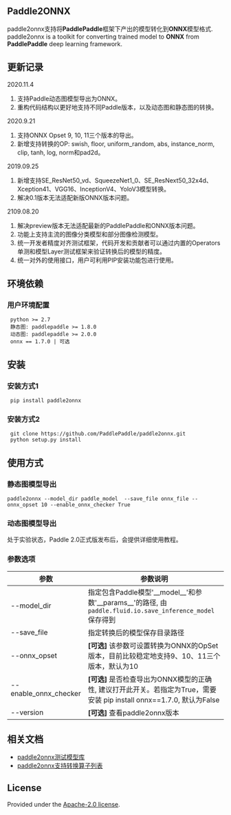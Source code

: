 ## Paddle2ONNX

paddle2onnx支持将**PaddlePaddle**框架下产出的模型转化到**ONNX**模型格式.
paddle2onnx is a toolkit for converting trained model to **ONNX** from **PaddlePaddle** deep learning framework.

## 更新记录

2020.11.4
1. 支持Paddle动态图模型导出为ONNX。
2. 重构代码结构以更好地支持不同Paddle版本，以及动态图和静态图的转换。

2020.9.21
1. 支持ONNX Opset 9, 10, 11三个版本的导出。
2. 新增支持转换的OP: swish, floor, uniform_random, abs, instance_norm, clip, tanh, log, norm和pad2d。

2019.09.25
1. 新增支持SE_ResNet50_vd、SqueezeNet1_0、SE_ResNext50_32x4d、Xception41、VGG16、InceptionV4、YoloV3模型转换。
2. 解决0.1版本无法适配新版ONNX版本问题。

2109.08.20
1. 解决preview版本无法适配最新的PaddlePaddle和ONNX版本问题。
2. 功能上支持主流的图像分类模型和部分图像检测模型。
3. 统一开发者精度对齐测试框架，代码开发和贡献者可以通过内置的Operators单测和模型Layer测试框架来验证转换后的模型的精度。
4. 统一对外的使用接口，用户可利用PIP安装功能包进行使用。

## 环境依赖

### 用户环境配置

     python >= 2.7  
     静态图: paddlepaddle >= 1.8.0
     动态图: paddlepaddle >= 2.0.0
     onnx == 1.7.0 | 可选

##  安装
###  安装方式1

     pip install paddle2onnx

### 安装方式2

     git clone https://github.com/PaddlePaddle/paddle2onnx.git
     python setup.py install

##  使用方式
### 静态图模型导出

    paddle2onnx --model_dir paddle_model  --save_file onnx_file --onnx_opset 10 --enable_onnx_checker True

### 动态图模型导出

处于实验状态，Paddle 2.0正式版发布后，会提供详细使用教程。

### 参数选项
| 参数 |参数说明 |
|----------|--------------|
|--model_dir | 指定包含Paddle模型'\_\_model\_\_'和参数'\_\_params\_\_'的路径, 由`paddle.fluid.io.save_inference_model`保存得到|
|--save_file | 指定转换后的模型保存目录路径 |
|--onnx_opset | **[可选]** 该参数可设置转换为ONNX的OpSet版本，目前比较稳定地支持9、10、11三个版本，默认为10 |
|--enable_onnx_checker| **[可选]**  是否检查导出为ONNX模型的正确性, 建议打开此开关。若指定为True，需要安装 pip install onnx==1.7.0, 默认为False|
|--version |**[可选]** 查看paddle2onnx版本 |

##  相关文档

- [paddle2onnx测试模型库](docs/model_zoo.md)
- [paddle2onnx支持转换算子列表](docs/op_list.md)


## License
Provided under the [Apache-2.0 license](https://github.com/PaddlePaddle/paddle-onnx/blob/develop/LICENSE).
